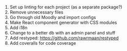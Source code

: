 1. Set up linting for each project (as a separate package?)
1. Remove unnecessary files
1. Go through old Moodly and import configs
1. Make React component generator with CSS modules
1. Add i18n
1. Change to a better db with an admin panel and stuff
1. Add restyped: https://github.com/rawrmaan/restyped
1. Add coveralls for code coverage
